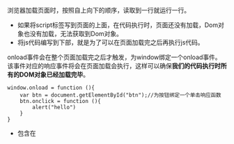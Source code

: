 浏览器加载页面时，按照自上向下的顺序，读取到一行就运行一行。

- 如果将script标签写到页面的上面，在代码执行时，页面还没有加载，Dom对象也没有加载，无法获取到Dom对象。
- 将js代码编写到下部，就是为了可以在页面加载完之后再执行js代码。

onload事件会在整个页面加载完之后才触发，为window绑定一个onload事件。
该事件对应的响应事件将会在页面加载会执行，这样可以确保**我们的代码执行时所有的DOM对象已经加载完毕**。
```
window.onload = function (){
    var btn = document.getElementById("btn");//为按钮绑定一个单击响应函数
    btn.onclick = function (){
        alert("hello")
    }
}
```
- 包含在<script>元素内部的js代码将从上至下被执行
- 无论如何包含代码，只要不存在 defer 和 async 属性，浏览器都会按照<script>元素在页面中出现的先后顺序依次进行解析。

### 延迟脚本 defer
- 在<script>元素中设置 defer 属性，相当于告诉浏览器立即下载，但延迟执行。
- defer 属性只支持外部脚本文件。

### 异步脚本 async
- 指定 async属性的目的是不让页面等待两个脚本下载和执行，从而异步加载页面其他内容。
- async 属性只支持外部脚本文件。
- 建议异步脚本不要在加载期间修改DOM
- 异步脚本一定会在页面的load事件前执行，但可能会在 DOMContentLoaded 事件触发之前或之后执行
